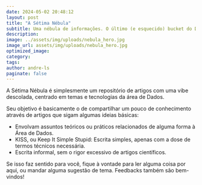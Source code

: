 ```yaml
---
date: 2024-05-02 20:48:12
layout: post
title: "A Sétima Nébula"
subtitle: Uma nébula de informações. O último (e esquecido) bucket do Data Lake. O Batch Load perdido no espaço. Um repositório de artigos sobre dados que talvez possam ajudar alguém a aprender alguma coisa em meio a tantas ferramentas e buzz words.
description:
image: ../assets/img/uploads/nebula_hero.jpg
image_url: assets/img/uploads/nebula_hero.jpg
optimized_image:
category:
tags:
author: andre-ls
paginate: false
---
```

A Sétima Nébula é simplesmente um repositório de artigos com uma vibe descolada, centrado em temas e tecnologias da área de Dados.

Seu objetivo é basicamente o de compartilhar um pouco de conhecimento através de artigos que sigam algumas ideias básicas:
- Envolvam assuntos teóricos ou práticos relacionados de alguma forma à Área de Dados.
- KISS, ou Keep It Simple Stupid: Escrita simples, apenas com a dose de termos técnicos necessária.
- Escrita informal, sem o rigor excessivo de artigos científicos.

Se isso faz sentido para você, fique à vontade para ler alguma coisa por aqui, ou mandar alguma sugestão de tema. Feedbacks também são bem-vindos!

